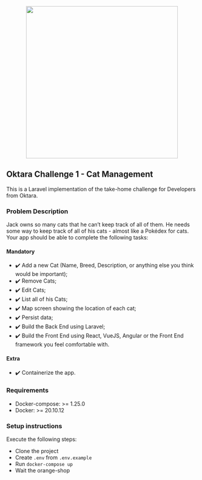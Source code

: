 <p align="center"><a href="https://laravel.com" target="_blank"><img src="https://raw.githubusercontent.com/laravel/art/master/logo-lockup/5%20SVG/2%20CMYK/1%20Full%20Color/laravel-logolockup-cmyk-red.svg" width="400"></a></p>


## Oktara Challenge 1 - Cat Management

This is a Laravel implementation of the take-home challenge for Developers from Oktara.

### Problem Description

Jack owns so many cats that he can’t keep track of all of them. He needs some way to keep track of all of his cats - almost like a Pokédex for cats. Your app should be able to complete the following tasks:


#### Mandatory

- :heavy_check_mark: Add a new Cat (Name, Breed, Description, or anything else you think would be important);
- :heavy_check_mark: Remove Cats;
- :heavy_check_mark: Edit Cats;
- :heavy_check_mark: List all of his Cats;
- :heavy_check_mark: Map screen showing the location of each cat;
- :heavy_check_mark: Persist data; 
- :heavy_check_mark: Build the Back End using Laravel;
- :heavy_check_mark: Build the Front End using React, VueJS, Angular or the Front End framework you feel comfortable with.

#### Extra

- :heavy_check_mark: Containerize the app.

### Requirements

- Docker-compose:  >= 1.25.0
- Docker:  >= 20.10.12

### Setup instructions

Execute the following steps:

- Clone the project
- Create `.env` from `.env.example`
- Run `docker-compose up`
- Wait the orange-shop
